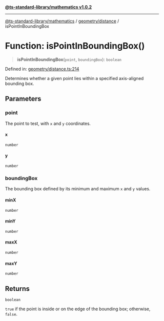 [**@ts-standard-library/mathematics v1.0.2**](../../../README.md)

***

[@ts-standard-library/mathematics](../../../README.md) / [geometry/distance](../README.md) / isPointInBoundingBox

# Function: isPointInBoundingBox()

> **isPointInBoundingBox**(`point`, `boundingBox`): `boolean`

Defined in: [geometry/distance.ts:214](https://github.com/gabaudette/ts-stdlib/blob/4a412e6fb273dc9fcab54b84c05921f52dac4b3f/packages/mathematics/src/geometry/distance.ts#L214)

Determines whether a given point lies within a specified axis-aligned bounding box.

## Parameters

### point

The point to test, with `x` and `y` coordinates.

#### x

`number`

#### y

`number`

### boundingBox

The bounding box defined by its minimum and maximum `x` and `y` values.

#### minX

`number`

#### minY

`number`

#### maxX

`number`

#### maxY

`number`

## Returns

`boolean`

`true` if the point is inside or on the edge of the bounding box; otherwise, `false`.

